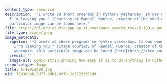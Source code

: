 ```yaml
---
content_type: resource
description: '"I wrote 20 short programs in Python? yesterday. It was wonderful. Perl,
  I''m leaving you." (Courtesy of Randall Munroe, creator of the xkcd webcomic; this
  particular image can be found here.'
file: https://ol-ocw-studio-app-qa.s3.amazonaws.com/courses/6-189-a-gentle-introduction-to-programming-using-python-january-iap-2008/73030cb65d77bdb10ff82c37232f55d0_6-189iap08.jpg
file_type: image/jpeg
image_metadata:
  caption: '"I wrote 20 short programs in Python yesterday. It was wonderful. Perl,
    I''m leaving you." (Image courtesy of Randall Munroe, creator of the [xkcd](http://xkcd.com/)
    webcomic; this particular image can be found [here](http://xkcd.com/353/).)'
  credit: ''
  image-alt: Comic strip showing how easy it is to do anything in Python, even fly.
resourcetype: Image
title: 6-189iap08.jpg
uid: 73030cb6-5d77-bdb1-0ff8-2c37232f55d0
---
```

